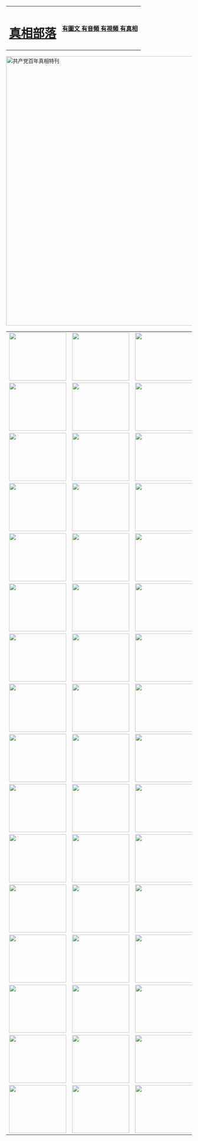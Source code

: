 <table>
<tr>

<td>
	<H1><a href="http://38.is-very-good.org/zx/">真相部落</a></H1>
</td>
<td>
	<H4><a href="http://38.is-very-good.org1/zx/">有圖文 有音頻 有視頻 有真相</a></H4>
</td>
</tr>
</table>

 <div ><a href="http://38.is-very-good.org/zx/bngcd/"><img src="http://38.is-very-good.org/zx/bngcd/gcdbnzx.jpg" width="730"  border="0" alt="共产党百年真相特刊"></a></div>

<table>
<tr>
	<td><a href="http://96.boldlygoingnowhere.org/xtr/107/"><img  src ="http://96.boldlygoingnowhere.org/pic/2017/02/107.jpg" width="155px" height="130px"></a></td>
	<td><a href="http://96.boldlygoingnowhere.org/xtr/829/"><img src ="http://96.boldlygoingnowhere.org/pic/2017/02/829.jpg" width="155px" height="130px"></a></td>
	<td><a href="http://96.boldlygoingnowhere.org/xtr/69/"><img  src ="http://96.boldlygoingnowhere.org/pic/2017/02/69.jpg" width="155px" height="130px"></a></td>
	<td><a href="http://96.boldlygoingnowhere.org/xtr/99/"><img  src ="http://96.boldlygoingnowhere.org/pic/2017/02/99.jpg" width="155px" height="130px"></a></td>
</tr>
<tr>
	<td><a href="http://96.boldlygoingnowhere.org/xtr/40/"><img  src ="http://96.boldlygoingnowhere.org/pic/2017/02/40.jpg" width="155px" height="130px"></a></td>
	<td><a href="http://96.boldlygoingnowhere.org/xtr/20/"><img  src ="http://96.boldlygoingnowhere.org/pic/2017/02/20.jpg" width="155px" height="130px"></a></td>
	<td><a href="http://96.boldlygoingnowhere.org/xtr/81/"><img  src ="http://96.boldlygoingnowhere.org/pic/2017/02/81.jpg" width="155px" height="130px"></a></td>
	<td><a href="http://96.boldlygoingnowhere.org/xtr/2/"><img  src ="http://96.boldlygoingnowhere.org/pic/2017/02/2.jpg" width="155px" height="130px"></a></td>
</tr>
<tr>
	<td><a href="http://96.boldlygoingnowhere.org/xtr/86/"><img  src ="http://96.boldlygoingnowhere.org/pic/2017/02/86.jpg" width="155px" height="130px"></a></td>
	<td><a href="http://96.boldlygoingnowhere.org/xtr/109/"><img  src ="http://96.boldlygoingnowhere.org/pic/2017/02/109.jpg" width="155px" height="130px"></a></td>
	<td><a href="http://96.boldlygoingnowhere.org/xtr/1378/"><img  src ="http://96.boldlygoingnowhere.org/pic/2017/02/1378.jpg" width="155px" height="130px"></a></td>
	<td><a href="http://96.boldlygoingnowhere.org/xtr/57/"><img  src ="http://96.boldlygoingnowhere.org/pic/2017/02/57.jpg" width="155px" height="130px"></a></td>
</tr>
<tr>
	<td><a href="http://96.boldlygoingnowhere.org/xtr/1219/"><img  src ="http://96.boldlygoingnowhere.org/pic/2017/02/1219.jpg" width="155px" height="130px"></a></td>
	<td><a href="http://96.boldlygoingnowhere.org/xtr/1220/"><img  src ="http://96.boldlygoingnowhere.org/pic/2017/02/1220.jpg" width="155px" height="130px"></a></td>
	<td><a href="http://96.boldlygoingnowhere.org/xtr/1221/"><img  src ="http://96.boldlygoingnowhere.org/pic/2017/02/1221.jpg" width="155px" height="130px"></a></td>
	<td><a href="http://96.boldlygoingnowhere.org/xtr/51/"><img  src ="http://96.boldlygoingnowhere.org/pic/2017/02/51.jpg" width="155px" height="130px"></a></td>
</tr>
<tr>
	<td><a href="http://96.boldlygoingnowhere.org/xtr/1055/"><img  src ="http://96.boldlygoingnowhere.org/pic/2017/02/1055.jpg" width="155px" height="130px"></a></td>
	<td><a href="http://96.boldlygoingnowhere.org/xtr/611/"><img  src ="http://96.boldlygoingnowhere.org/pic/2017/02/611.jpg" width="155px" height="130px"></a></td>
	<td><a href="http://96.boldlygoingnowhere.org/xtr/1121/"><img  src ="http://96.boldlygoingnowhere.org/pic/2017/02/1121.jpg" width="155px" height="130px"></a></td>
	<td><a href="http://96.boldlygoingnowhere.org/xtr/610/"><img  src ="http://96.boldlygoingnowhere.org/pic/2017/02/610.jpg" width="155px" height="130px"></a></td>
</tr>
<tr>
	<td><a href="http://96.boldlygoingnowhere.org/xtr/1128/"><img  src ="http://96.boldlygoingnowhere.org/pic/2017/02/1128.jpg" width="155px" height="130px"></a></td>
	<td><a href="http://96.boldlygoingnowhere.org/xtr/1395/"><img  src ="http://96.boldlygoingnowhere.org/pic/2017/02/1406.jpg" width="155px" height="130px"></a></td>
	<td><a href="http://96.boldlygoingnowhere.org/xtr/1407/"><img  src ="http://96.boldlygoingnowhere.org/pic/2017/02/1407.jpg" width="155px" height="130px"></a></td>
	<td><a href="http://96.boldlygoingnowhere.org/xtr/934/"><img  src ="http://96.boldlygoingnowhere.org/pic/2017/02/934.jpg" width="155px" height="130px"></a></td>
</tr>
<tr>
	<td><a href="http://96.boldlygoingnowhere.org/xtr/641/"><img  src ="http://96.boldlygoingnowhere.org/pic/2017/02/641.jpg" width="155px" height="130px"></a></td>
	<td><a href="http://96.boldlygoingnowhere.org/xtr/949/"><img  src ="http://96.boldlygoingnowhere.org/pic/2017/02/949.jpg" width="155px" height="130px"></a></td>
	<td><a href="http://96.boldlygoingnowhere.org/xtr/112/"><img  src ="http://96.boldlygoingnowhere.org/pic/2017/02/112.jpg" width="155px" height="130px"></a></td>
	<td><a href="http://96.boldlygoingnowhere.org/xtr/812/"><img  src ="http://96.boldlygoingnowhere.org/pic/2017/02/812.jpg" width="155px" height="130px"></a></td>
</tr>
<tr>
	<td><a href="http://96.boldlygoingnowhere.org/xtr/103/"><img  src ="http://96.boldlygoingnowhere.org/pic/2017/02/103.jpg" width="155px" height="130px"></a></td>
	<td><a href="http://96.boldlygoingnowhere.org/xtr/3/"><img  src ="http://96.boldlygoingnowhere.org/pic/2017/02/3.jpg" width="155px" height="130px"></a></td>
	<td><A href="http://96.boldlygoingnowhere.org/mp4/zx/2015/11/Lkmtt.mp4" target="_blank" title="蓮開滿天庭"><img  src="http://96.boldlygoingnowhere.org/pic/2015/11/Lkmtt3480_jssor.jpg"  width="155px" height="130px"></A></td>
	<td><A href="http://96.boldlygoingnowhere.org/mp4/zx/2015/11/2013513.mp4" target="_blank" title="飛旋的法輪"><img  src="http://96.boldlygoingnowhere.org/pic/2015/11/falun480_jssor.jpg"  width="155px" height="130px"></A></td>
</tr>
<tr>
	<td><A href="http://96.boldlygoingnowhere.org/mp4/zx/2015/11/NYParade.mp4" target="_blank" title="2004年4月10日法輪功紐約大遊行"><img  src="http://96.boldlygoingnowhere.org/pic/2015/11/nyparade480_jssor.jpg"  width="155px" height="130px"></A></td>
	<td><A href="http://96.boldlygoingnowhere.org/mp4/news617/2015/05/WEB_s28093.mp4" target="_blank" title="2015年世界法輪大法日特別報導"><img  src="http://96.boldlygoingnowhere.org/pic/2015/11/p6752711a666997037_jssor.jpg"  width="155px" height="130px"></A></td>
	<td><A href="http://96.boldlygoingnowhere.org/mp4/news829/2015/11/30211_326650.mp4" target="_blank" title="滄州綁架案連審四天 民眾抹淚稱審好人"><img  src="http://96.boldlygoingnowhere.org/pic/2015/11/changzhou2480_jssor.jpg"  width="155px" height="130px"></A></td>
	<td><A href="http://96.boldlygoingnowhere.org/mp4/mhph/2015/10/changzhou.mp4" target="_blank" title="滄州真相--獅城血淚"><img  src="http://96.boldlygoingnowhere.org/pic/2015/11/changzhou480_jssor.jpg"  width="155px" height="130px"></A></td>
</tr>
<tr>
	<td><A href="http://96.boldlygoingnowhere.org/mp4/mhjd/mhjd_55.mp4" target="_blank" title="正義律師與無罪辯護"><img  src="http://96.boldlygoingnowhere.org/pic/2015/11/wzbh480_jssor.jpg"  width="155px" height="130px"></A></td>
	<td><A href="http://96.boldlygoingnowhere.org/mp4/zx/2015/11/layerkcs.mp4" target="_blank" title="中國的良心--高智晟律師"><img  src="http://96.boldlygoingnowhere.org/pic/2015/11/layerkcs2480_jssor.jpg"  width="155px" height="130px"></A></td>
	<td><A href="http://96.boldlygoingnowhere.org/mp4/mhph/2015/10/szxl.mp4" target="_blank" title="神州血淚--北京、大慶、廣東、哈爾濱"><img  src="http://96.boldlygoingnowhere.org/pic/2015/11/szxl480_jssor.jpg"  width="155px" height="130px"></A></td>
	<td><A href="http://96.boldlygoingnowhere.org/mp4/zx/2015/11/TangShanFFXS.mp4" target="_blank" title="真相紀錄片：鳳凰新生"><img  src="http://96.boldlygoingnowhere.org/pic/2015/11/fhxs2480_jssor.jpg"  width="155px" height="130px"></A></td>
</tr>
<tr>
	<td><A href="http://96.boldlygoingnowhere.org/mp4/zx/2015/11/jidong.mp4" target="_blank" title="冀東監獄的罪惡"><img  src="http://96.boldlygoingnowhere.org/pic/2015/11/jidong480_jssor.jpg"  width="155px" height="130px"></A></td>
	<td><A href="http://96.boldlygoingnowhere.org/mp4/mhph/2015/10/tangshan.mp4" target="_blank" title="鳳凰血淚"><img  src="http://96.boldlygoingnowhere.org/pic/2015/11/tangshan480_jssor.jpg"  width="155px" height="130px"></A>
					</div></td>
	<td>	<A href="http://96.boldlygoingnowhere.org/mp4/mhph/2015/10/zfxtzxl.mp4" target="_blank" title="政法系統罪行錄--唐山篇"><img  src="http://96.boldlygoingnowhere.org/pic/2015/11/zfxtzxl480_jssor.jpg"  width="155px" height="130px"></A></td>
	<td><A href="http://96.boldlygoingnowhere.org/mp4/mhph/2015/10/QDBG.mp4" target="_blank" title="青島悲歌"><img  src="http://96.boldlygoingnowhere.org/pic/2015/10/qdbg2480_jssor.jpg"  width="155px" height="130px"></A></td>
</tr>
<tr>
	<td><A href="http://96.boldlygoingnowhere.org/mp4/mhph/2015/10/huludao.mp4" target="_blank" title="葫蘆島永恆的見證"><img  src="http://96.boldlygoingnowhere.org/pic/2015/10/huludao480_jssor.jpg"  width="155px" height="130px"></A></td>
	<td><A href="http://96.boldlygoingnowhere.org/mp4/mhph/2015/10/qbzx.mp4" target="_blank" title="湖畔泉邊聽真相-濟南泉城的傳奇"><img  src="http://96.boldlygoingnowhere.org/pic/2015/10/hupan480_jssor.jpg"  width="155px" height="130px"></A></td>
	<td><A href="http://96.boldlygoingnowhere.org/mp4/mhph/2015/10/baoding_dvd_v2.mp4" target="_blank" title="燕趙悲歌"><img  src="http://96.boldlygoingnowhere.org/pic/2015/10/yzbg480_jssor.jpg"  width="155px" height="130px"></A></td>
	<td><A href="http://96.boldlygoingnowhere.org/mp4/zx/2015/11/meihuashi_complete_ED2.0.mp4" target="_blank" title="梅花詩完整版"><img  src="http://96.boldlygoingnowhere.org/pic/2015/11/mhs480_jssor.jpg"  width="155px" height="130px"></A></td>
</tr>
<tr>
	<td><A href="http://96.boldlygoingnowhere.org/mp4/zx/2015/11/fengbei512k.mp4" target="_blank" title="豐碑"><img  src="http://96.boldlygoingnowhere.org/pic/2015/11/fongbei480_jssor.jpg"  width="155px" height="130px"></A></td>
	<td><A href="http://96.boldlygoingnowhere.org/mp4/zx/2015/11/fytdxComplete.mp4" target="_blank" title="風雨天地行全集"><img  src="http://96.boldlygoingnowhere.org/pic/2015/11/fytdxWhite480_jssor.jpg"  width="155px" height="130px"></A></td>
	<td><A href="http://96.boldlygoingnowhere.org/mp4/zx/2015/11/JianZheng.mp4" target="_blank" title="見證"><img  src="http://96.boldlygoingnowhere.org/pic/2015/11/witness480_jssor.jpg"  width="155px" height="130px"></A></td>
	<td><A href="http://96.boldlygoingnowhere.org/mp4/mhph/2015/10/hcym.mp4" target="_blank" title="紅朝陰謀"><img  src="http://96.boldlygoingnowhere.org/pic/2015/10/hcym480_jssor.jpg"  width="155px" height="130px"></A></td>
</tr>
<tr>
	<td><A href="http://96.boldlygoingnowhere.org/mp4/zx/2015/11/zfzxPalV3.mp4" target="_blank" title="是自焚還是騙局"><img  src="http://96.boldlygoingnowhere.org/pic/2015/11/zfzx4805_jssor.jpg"  width="155px" height="130px"></A></td>
	<td><A href="http://96.boldlygoingnowhere.org/mp4/zx/2015/11/lsdspMsyTd.mp4" target="_blank" title="歷史的審判"><img  src="http://96.boldlygoingnowhere.org/pic/2015/11/lsdsp480_jssor.jpg"  width="155px" height="130px"></A></td>
	<td><A href="http://96.boldlygoingnowhere.org/mp4/news886/2015/11/concat886.mp4" target="_blank" title="一周全球控告江澤民"><img  src="http://96.boldlygoingnowhere.org/pic/2015/11/news886480_jssor.jpg"  width="155px" height="130px"></A></td>
	<td><A href="http://96.boldlygoingnowhere.org/mp4/news1378/2014/08/CQSD_s0_e4_v2_i0-CQSD_4-video.mp4" target="_blank" title="歐洲的抉擇"><img  src="http://96.boldlygoingnowhere.org/pic/2015/11/p5143421a564166643-ss_jssor.jpg"  width="155px" height="130px"></A></td>
</tr>
<tr>
	<td><A href="http://96.boldlygoingnowhere.org/mp4/zx/2015/11/hk20150720parade.mp4" target="_blank" title="港法輪功反迫害大遊行 大陸遊客震撼"><img  src="http://96.boldlygoingnowhere.org/pic/2015/11/281098-ss_jssor.jpg"  width="155px" height="130px"></A></td>
	<td><A href="http://96.boldlygoingnowhere.org/mp4/zx/2015/11/20150720hkParade512k.mp4" target="_blank" title="香港法輪功720遊行聲援訴江潮"><img  src="http://96.boldlygoingnowhere.org/pic/2015/11/2015720parade480_jssor.jpg"  width="155px" height="130px"></A></td>
	<td><A href="http://96.boldlygoingnowhere.org/mp4/zx/2015/11/hktdc512.mp4" target="_blank" title="香港退黨潮"><img  src="http://96.boldlygoingnowhere.org/pic/2015/11/hktdc480_jssor.jpg"  width="155px" height="130px"></A></td>
	<td><A href="http://96.boldlygoingnowhere.org/mp4/news413/2015/11/concat413.mp4" target="_blank" title="本月退黨精選"><img  src="http://96.boldlygoingnowhere.org/pic/2015/11/tuidang480_jssor.jpg"  width="155px" height="130px"></A></td>
</tr>
<tr>
	<td><A href="http://96.boldlygoingnowhere.org/mp4/news823/2015/11/TSZG_British_1_QA_A_TSZG-61-1_XinHaoNianZuoZh_P617180.mp4" target="_blank" title="辛灝年：紀念《九評共產黨》發表十週年演講"><img  src="http://96.boldlygoingnowhere.org/pic/2015/11/xhn9p10480_jssor.jpg"  width="155px" height="130px"></A></td>
	<td><A href="http://96.boldlygoingnowhere.org/mp4/news57/2015/11/JPGCD8.mp4" target="_blank" title="【九評之八】評中國共產黨的邪教本質"><img  src="http://96.boldlygoingnowhere.org/pic/2015/11/9pkcd8p480_jssor.jpg"  width="155px" height="130px"></A></td>
	<td><A href="http://96.boldlygoingnowhere.org/mp4/other/kao.Chih.Sheng_story.mp4"  target="_blank" title="超越恐懼:高智晟的故事"				style="font-size:20px;"><img src="http://96.boldlygoingnowhere.org/pic/2016/12/GZS201408070902.jpg"  width="155px" height="130px">
						</A></td>
	<td><A href="http://96.boldlygoingnowhere.org/mp4/zx/2016/11/oh10yearsInv.mp4"  target="_blank" title="紀錄片《活摘 十年調查》完整版" style="font-size:20px;"><img src="http://96.boldlygoingnowhere.org/pic/2016/11/10yearsOHinv.jpg"  width="155px" height="130px">
						</A></td>
</tr>
</table>


